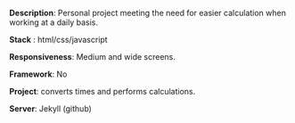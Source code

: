 __Description__: Personal project meeting the need for easier calculation when working at a daily basis.

__Stack__ : html/css/javascript

__Responsiveness__: Medium and wide screens.

__Framework__: No
 
__Project__: converts times and performs calculations.

__Server__: Jekyll (github) 

